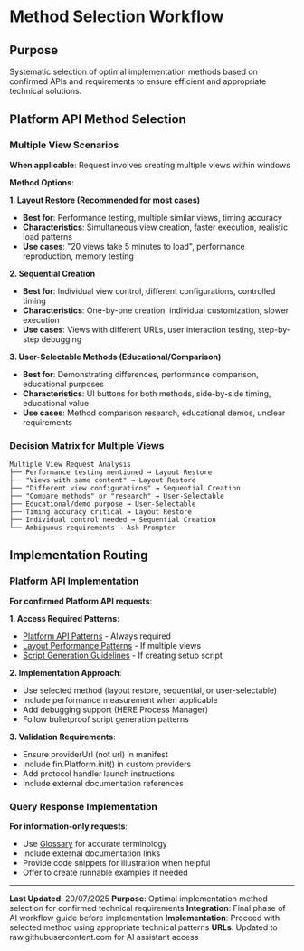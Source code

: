# Method Selection Workflow

## Purpose
Systematic selection of optimal implementation methods based on confirmed APIs and requirements to ensure efficient and appropriate technical solutions.

## Platform API Method Selection

### Multiple View Scenarios
**When applicable**: Request involves creating multiple views within windows

**Method Options**:

**1. Layout Restore (Recommended for most cases)**
- **Best for**: Performance testing, multiple similar views, timing accuracy
- **Characteristics**: Simultaneous view creation, faster execution, realistic load patterns
- **Use cases**: "20 views take 5 minutes to load", performance reproduction, memory testing

**2. Sequential Creation**
- **Best for**: Individual view control, different configurations, controlled timing
- **Characteristics**: One-by-one creation, individual customization, slower execution
- **Use cases**: Views with different URLs, user interaction testing, step-by-step debugging

**3. User-Selectable Methods (Educational/Comparison)**
- **Best for**: Demonstrating differences, performance comparison, educational purposes
- **Characteristics**: UI buttons for both methods, side-by-side timing, educational value
- **Use cases**: Method comparison research, educational demos, unclear requirements

### Decision Matrix for Multiple Views
```
Multiple View Request Analysis
├── Performance testing mentioned → Layout Restore
├── "Views with same content" → Layout Restore
├── "Different view configurations" → Sequential Creation
├── "Compare methods" or "research" → User-Selectable
├── Educational/demo purpose → User-Selectable
├── Timing accuracy critical → Layout Restore
├── Individual control needed → Sequential Creation
└── Ambiguous requirements → Ask Prompter
```

## Implementation Routing

### Platform API Implementation
**For confirmed Platform API requests**:

**1. Access Required Patterns**:
- [Platform API Patterns](https://raw.githubusercontent.com/TonyBarkell/here-core-ai-references/refs/heads/main/technical-patterns/platform-api-patterns.md) - Always required
- [Layout Performance Patterns](https://raw.githubusercontent.com/TonyBarkell/here-core-ai-references/refs/heads/main/technical-patterns/layout-performance-patterns.md) - If multiple views
- [Script Generation Guidelines](https://raw.githubusercontent.com/TonyBarkell/here-core-ai-references/refs/heads/main/code-templates/script-generation-guidelines.md) - If creating setup script

**2. Implementation Approach**:
- Use selected method (layout restore, sequential, or user-selectable)
- Include performance measurement when applicable
- Add debugging support (HERE Process Manager)
- Follow bulletproof script generation patterns

**3. Validation Requirements**:
- Ensure providerUrl (not url) in manifest
- Include fin.Platform.init() in custom providers
- Add protocol handler launch instructions
- Include external documentation references

### Query Response Implementation
**For information-only requests**:
- Use [Glossary](https://raw.githubusercontent.com/TonyBarkell/here-core-ai-references/refs/heads/main/glossary.md) for accurate terminology
- Include external documentation links
- Provide code snippets for illustration when helpful
- Offer to create runnable examples if needed

---

**Last Updated**: 20/07/2025
**Purpose**: Optimal implementation method selection for confirmed technical requirements
**Integration**: Final phase of AI workflow guide before implementation
**Implementation**: Proceed with selected method using appropriate technical patterns
**URLs**: Updated to raw.githubusercontent.com for AI assistant access